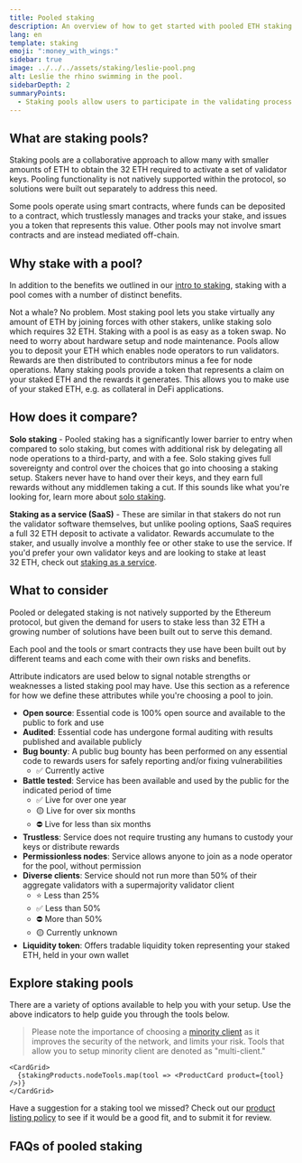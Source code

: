 ```yaml
---
title: Pooled staking
description: An overview of how to get started with pooled ETH staking
lang: en
template: staking
emoji: ":money_with_wings:"
sidebar: true
image: ../../../assets/staking/leslie-pool.png
alt: Leslie the rhino swimming in the pool.
sidebarDepth: 2
summaryPoints:
  - Staking pools allow users to participate in the validating process of Ethereum and earn rewards with less than the required 32 ETH by joining forces with others.
---
```


## What are staking pools?

Staking pools are a collaborative approach to allow many with smaller amounts of ETH to obtain the 32 ETH required to activate a set of validator keys. Pooling functionality is not natively supported within the protocol, so solutions were built out separately to address this need.

Some pools operate using smart contracts, where funds can be deposited to a contract, which trustlessly manages and tracks your stake, and issues you a token that represents this value. Other pools may not involve smart contracts and are instead mediated off-chain.

## Why stake with a pool?

In addition to the benefits we outlined in our [intro to staking](/staking), staking with a pool comes with a number of distinct benefits.

<Card title="Low barrier to entry">
  Not a whale? No problem. Most staking pool lets you stake virtually any amount of ETH by joining forces with other stakers, unlike staking solo which requires 32 ETH.
</Card>
<Card title="Stake today">
  Staking with a pool is as easy as a token swap. No need to worry about hardware setup and node maintenance. Pools allow you to deposit your ETH which enables node operators to run validators. Rewards are then distributed to contributors minus a fee for node operations.
</Card>
<Card title="Liquidity tokens">
  Many staking pools provide a token that represents a claim on your staked ETH and the rewards it generates. This allows you to make use of your staked ETH, e.g. as collateral in DeFi applications.
</Card>

## How does it compare?

**Solo staking** - Pooled staking has a significantly lower barrier to entry when compared to solo staking, but comes with additional risk by delegating all node operations to a third-party, and with a fee. Solo staking gives full sovereignty and control over the choices that go into choosing a staking setup. Stakers never have to hand over their keys, and they earn full rewards without any middlemen taking a cut. If this sounds like what you're looking for, learn more about [solo staking](/staking/solo).

**Staking as a service (SaaS)** - These are similar in that stakers do not run the validator software themselves, but unlike pooling options, SaaS requires a full 32 ETH deposit to activate a validator. Rewards accumulate to the staker, and usually involve a monthly fee or other stake to use the service. If you'd prefer your own validator keys and are looking to stake at least 32 ETH, check out [staking as a service](/staking/staking-as-a-service).

## What to consider

Pooled or delegated staking is not natively supported by the Ethereum protocol, but given the demand for users to stake less than 32 ETH a growing number of solutions have been built out to serve this demand.

Each pool and the tools or smart contracts they use have been built out by different teams and each come with their own risks and benefits.

Attribute indicators are used below to signal notable strengths or weaknesses a listed staking pool may have. Use this section as a reference for how we define these attributes while you're choosing a pool to join.

- **Open source**: Essential code is 100% open source and available to the public to fork and use
- **Audited**: Essential code has undergone formal auditing with results published and available publicly
- **Bug bounty**: A public bug bounty has been performed on any essential code to rewards users for safely reporting and/or fixing vulnerabilities
  - ✅ Currently active
- **Battle tested**: Service has been available and used by the public for the indicated period of time
  - ✅ Live for over one year
  - 🟡 Live for over six months
  - ⛔️ Live for less than six months
- **Trustless**: Service does not require trusting any humans to custody your keys or distribute rewards
- **Permissionless nodes**: Service allows anyone to join as a node operator for the pool, without permission
- **Diverse clients**: Service should not run more than 50% of their aggregate validators with a supermajority validator client
  - ⭐️ Less than 25%
  - ✅ Less than 50%
  - ⛔️ More than 50%
  - 🟡 Currently unknown
- **Liquidity token**: Offers tradable liquidity token representing your staked ETH, held in your own wallet

## Explore staking pools

There are a variety of options available to help you with your setup. Use the above indicators to help guide you through the tools below.

> Please note the importance of choosing a [minority client](/client-diversity) as it improves the security of the network, and limits your risk. Tools that allow you to setup minority client are denoted as "multi-client."

```
<CardGrid>
  {stakingProducts.nodeTools.map(tool => <ProductCard product={tool} />)}
</CardGrid>
```

Have a suggestion for a staking tool we missed? Check out our [product listing policy](/contributing/adding-staking-product) to see if it would be a good fit, and to submit it for review.

## FAQs of pooled staking

<!-- TODO: Add pool FAQs -->
